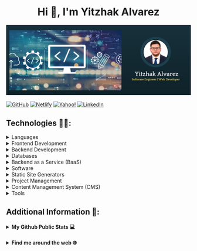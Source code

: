 <h1 align="center">Hi &#128075;, I'm Yitzhak Alvarez</h1>

<img src="https://github.com/yitzhakalvarez/yitzhakalvarez/blob/main/banner.png" alt="banner that says Yitzhak Alvarez - software engineer, web developer.">

[![GitHub](https://img.shields.io/badge/-yitzhakalvarez-%23121011?style=flat&logo=github&logoColor=white)](https://github.com/yitzhakalvarez 'Follow me on GitHub')
[![Netlify](https://img.shields.io/badge/-yitzhakalvarez.com-%23000000?style=flat&logo=netlify&logoColor=#00C7B7)](https://yitzhakalvarez.com/)
[![Yahoo!](https://img.shields.io/badge/-yitzhak.alvarez1998@yahoo.com-6001D2?style=flat&logo=Yahoo!&logoColor=white)](mailto:yitzhak.alvarez1998@yahoo.com 'Connect via Email')
[![LinkedIn](https://img.shields.io/badge/-yitzhakalvarez-%230077B5?style=flat&logo=linkedin&logoColor=white)](https://www.linkedin.com/in/yitzhakalvarez/ 'Connect on LinkedIn')

## Technologies &#x1F468;&#x200D;&#x1F4BB;:

<details>
<summary>Languages</summary>

![JavaScript](https://img.shields.io/badge/javascript-%23323330.svg?style=flat&logo=javascript&logoColor=%23F7DF1E)
![Java](https://img.shields.io/badge/java-%23ED8B00.svg?style=flat&logo=java&logoColor=white)
![Python](https://img.shields.io/badge/python-3670A0?style=flat&logo=python&logoColor=ffdd54)
![PHP](https://img.shields.io/badge/php-%23777BB4.svg?style=flat&logo=php&logoColor=white)
![jQuery](https://img.shields.io/badge/jquery-%230769AD.svg?style=flat&logo=jquery&logoColor=white)

</details>

<details>
<summary>Frontend Development</summary>

![Vue.js](https://img.shields.io/badge/vuejs-%2335495e.svg?style=flat&logo=vuedotjs&logoColor=%234FC08D)
![React](https://img.shields.io/badge/react-%2320232a.svg?style=flat&logo=react&logoColor=%2361DAFB)
![CSS3](https://img.shields.io/badge/css3-%231572B6.svg?style=flat&logo=css3&logoColor=white)
![SASS](https://img.shields.io/badge/SASS-hotpink.svg?style=flat&logo=SASS&logoColor=white)
![HTML5](https://img.shields.io/badge/html5-%23E34F26?style=flat&logo=html5&logoColor=white)
![TailwindCSS](https://img.shields.io/badge/tailwindcss-%2338B2AC.svg?style=flat&logo=tailwind-css&logoColor=white)
![Babel](https://img.shields.io/badge/Babel-F9DC3e?style=flat&logo=babel&logoColor=black)
![Vuetify](https://img.shields.io/badge/Vuetify-1867C0?style=flat&logo=vuetify&logoColor=AEDDFF)
![Bootstrap](https://img.shields.io/badge/bootstrap-%23563D7C.svg?style=flat&logo=bootstrap&logoColor=white)
![Styled Components](https://img.shields.io/badge/styled--components-DB7093?style=flat&logo=styled-components&logoColor=white)

</details>

<details>
<summary>Backend Development</summary>

![NodeJS](https://img.shields.io/badge/node.js-6DA55F?style=flat&logo=node.js&logoColor=white)
![Express.js](https://img.shields.io/badge/express.js-%23404d59.svg?style=flat&logo=express&logoColor=%2361DAFB)
![GraphQL](https://img.shields.io/badge/-GraphQL-E10098?style=flat&logo=graphql&logoColor=white)

</details>

<details>
<summary>Databases</summary>

![MySQL](https://img.shields.io/badge/mysql-%2300f.svg?style=flat&logo=mysql&logoColor=white)

</details>

<details>
<summary>Backend as a Service (BaaS)</summary>

![Heroku](https://img.shields.io/badge/heroku-%23430098.svg?style=flat&logo=heroku&logoColor=white)
![Netlify](https://img.shields.io/badge/netlify-%23000000.svg?style=flat&logo=netlify&logoColor=#00C7B7)

</details>

<details>
<summary>Software</summary>

![Postman](https://img.shields.io/badge/Postman-FF6C37?style=flat&logo=postman&logoColor=white)
![Figma](https://img.shields.io/badge/figma-%23F24E1E.svg?style=flat&logo=figma&logoColor=white)
![Adobe Lightroom](https://img.shields.io/badge/Adobe%20Lightroom-31A8FF.svg?style=flat&logo=Adobe%20Lightroom&logoColor=white)
![Adobe Photoshop](https://img.shields.io/badge/adobe%20photoshop-%2331A8FF.svg?style=flat&logo=adobe%20photoshop&logoColor=white)
![Canva](https://img.shields.io/badge/Canva-%2300C4CC.svg?style=flat&logo=Canva&logoColor=white)

</details>

<details>
<summary>Static Site Generators</summary>

![Gatsby](https://img.shields.io/badge/Gatsby-%23663399.svg?style=flat&logo=gatsby&logoColor=white)

</details>

<details>
<summary>Project Management</summary>

![Trello](https://img.shields.io/badge/Trello-%23026AA7.svg?style=flat&logo=Trello&logoColor=white)
![Airtable](https://img.shields.io/badge/Airtable-18BFFF?style=flat&logo=Airtable&logoColor=white)

</details>

<details>
<summary>Content Management System (CMS)</summary>

![WordPress](https://img.shields.io/badge/WordPress-%23117AC9.svg?style=flat&logo=WordPress&logoColor=white)

</details>

<details>
<summary>Tools</summary>

![Microsoft Excel](https://img.shields.io/badge/Microsoft_Excel-217346?style=flat&logo=microsoft-excel&logoColor=white)
![Git](https://img.shields.io/badge/git-%23F05033.svg?style=flat&logo=git&logoColor=white)
![NPM](https://img.shields.io/badge/NPM-%23000000.svg?style=flat&logo=npm&logoColor=white)
![Yarn](https://img.shields.io/badge/yarn-%232C8EBB.svg?style=flat&logo=yarn&logoColor=white)
![Visual Studio Code](https://img.shields.io/badge/Visual%20Studio%20Code-0078d7.svg?style=flat&logo=visual-studio-code&logoColor=white)

</details>

## Additional Information &#x1F4AC;:

</details>

<h4><details>
    <summary>My Github Public Stats &#x1F4BB;</summary>

![Github Stats](https://github-readme-stats.vercel.app/api?username=yitzhakalvarez&count_private=true&show_icons=true&theme=blueberry&include_all_commits=true)

![Top Langs](https://github-readme-stats.vercel.app/api/top-langs/?username=yitzhakalvarez&layout=compact&theme=blueberry)

![Visitor Badge](https://komarev.com/ghpvc/?username=yitzhakalvarez&label=Profile%20views&color=0e75b6&style=flat)

---

</details></h4>

<h4><details>
    <summary>Find me around the web &#x1F310;</summary>

[![Twitter](https://img.shields.io/badge/-@nyc__yitzhak-%231DA1F2?style=flat&logo=Twitter&logoColor=white)](https://twitter.com/nyc_yitzhak 'Follow me on Twitter')
[![Instagram](https://img.shields.io/badge/-@alvarezshoots-%23E4405F?style=flat&logo=Instagram&logoColor=white)](https://www.instagram.com/alvarezshoots/ 'Follow me on Instagram')

</details></h4>

